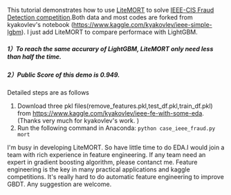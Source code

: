 This tutorial demonstrates how to use [LiteMORT](https://github.com/closest-git/LiteMORT "LiteMORT") to solve [IEEE-CIS Fraud Detection competition](https://www.kaggle.com/c/ieee-fraud-detection/overview "IEEE-CIS Fraud Detection competition").Both data and most codes are forked from kyakovlev's notebook (https://www.kaggle.com/kyakovlev/ieee-simple-lgbm). I just add LiteMORT to compare performace with LightGBM.
##### 1）To reach the same accurary of LightGBM, LiteMORT only need less than half the time.
##### 2）Public Score of this demo is 0.949.

Detailed steps are as follows
1. Download three pkl files(remove_features.pkl,test_df.pkl,train_df.pkl) from https://www.kaggle.com/kyakovlev/ieee-fe-with-some-eda.
(Thanks very much for kyakovlev's work. )
1. Run the following command in Anaconda:
`python case_ieee_fraud.py mort`

I'm busy in developing LiteMORT. So have little time to do EDA.I would join a team with rich experience in feature engineering. If any team need an expert in gradient boosting algorithm, please contanct me. Feature engineering is the key in many practical applications and kaggle competitions. It's really hard to do automatic feature engineering to improve GBDT. Any suggestion are welcome.
